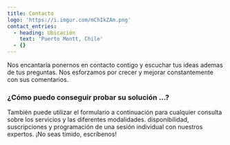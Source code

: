 ```yaml
---
title: Contacto
logo: 'https://i.imgur.com/mChIkZAm.png'
contact_entries:
  - heading: Ubicación
    text: 'Puerto Montt, Chile'
  - {}
---
```

Nos encantaría ponernos en contacto contigo y escuchar tus ideas ademas de tus preguntas. Nos esforzamos por crecer y mejorar constantemente con sus comentarios.

<h3 class="f4 b lh-title mv3">¿Cómo puedo conseguir probar su solución …?</h3>

También puede utilizar el formulario a continuación para cualquier consulta sobre los servicios y las diferentes modalidades.
disponibilidad, suscripciones y programación de una sesión individual
con nuestros expertos. ¡No seas tímido, escríbenos!
